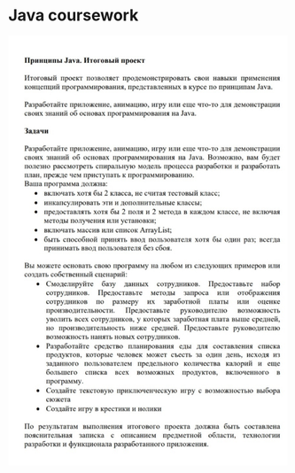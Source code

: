 # Java coursework
![alt text](https://github.com/aIligat0r/Java_coursework/blob/master/%D0%97%D0%B0%D0%B4%D0%B0%D0%BD%D0%B8%D0%B5.jpg)
